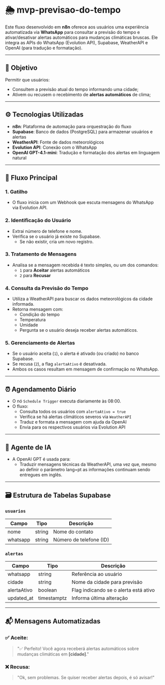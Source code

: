 # 🌦️ mvp-previsao-do-tempo

Este fluxo desenvolvido em **n8n** oferece aos usuários uma experiência automatizada via **WhatsApp** para consultar a previsão do tempo e ativar/desativar alertas automáticos para mudanças climáticas bruscas. Ele integra as APIs do WhatsApp (Evolution API), Supabase, WeatherAPI e OpenAI (para tradução e formatação).

---

## 📌 Objetivo

Permitir que usuários:
- Consultem a previsão atual do tempo informando uma cidade;
- Ativem ou recusem o recebimento de **alertas automáticos** de clima;

---

## ⚙️ Tecnologias Utilizadas

- **n8n**: Plataforma de automação para orquestração do fluxo
- **Supabase**: Banco de dados (PostgreSQL) para armazenar usuários e alertas
- **WeatherAPI**: Fonte de dados meteorológicos
- **Evolution API**: Conexão com o WhatsApp
- **OpenAI GPT-4.1-mini**: Tradução e formatação dos alertas em linguagem natural

---

## 🔄 Fluxo Principal

### 1. **Gatilho**
- O fluxo inicia com um Webhook que escuta mensagens do WhatsApp via Evolution API.

### 2. **Identificação do Usuário**
- Extrai número de telefone e nome.
- Verifica se o usuário já existe no Supabase.
  - Se não existir, cria um novo registro.

### 3. **Tratamento de Mensagens**
- Analisa se a mensagem recebida é texto simples, ou um dos comandos:
  - `1` para **Aceitar** alertas automáticos
  - `2` para **Recusar**

### 4. **Consulta da Previsão do Tempo**
- Utiliza a WeatherAPI para buscar os dados meteorológicos da cidade informada.
- Retorna mensagem com:
  - Condição do tempo
  - Temperatura
  - Umidade
  - Pergunta se o usuário deseja receber alertas automáticos.

### 5. **Gerenciamento de Alertas**
- Se o usuário aceita (`1`), o alerta é ativado (ou criado) no banco Supabase.
- Se recusa (`2`), a flag `alertaAtivo` é desativada.
- Ambos os casos resultam em mensagem de confirmação no WhatsApp.

---

## ⏰ Agendamento Diário

- O nó `Schedule Trigger` executa diariamente às 08:00.
- O fluxo:
  - Consulta todos os usuários com `alertaAtivo = true`
  - Verifica se há alertas climáticos severos via `WeatherAPI`
  - Traduz e formata a mensagem com ajuda da OpenAI
  - Envia para os respectivos usuários via Evolution API

---

## 🧠 Agente de IA

- A OpenAI GPT é usada para:
  - Traduzir mensagens técnicas da WeatherAPI, uma vez que, mesmo ao definir o parâmetro lang=pt as informações continuam sendo entregues em inglês. 

---

## 🗃️ Estrutura de Tabelas Supabase

### `usuarios`
| Campo     | Tipo     | Descrição                  |
|-----------|----------|----------------------------|
| nome      | string   | Nome do contato            |
| whatsapp  | string   | Número de telefone (ID)    |

### `alertas`
| Campo        | Tipo         | Descrição                               |
|--------------|--------------|-----------------------------------------|
| whatsapp     | string       | Referência ao usuário                   |
| cidade       | string       | Nome da cidade para previsão            |
| alertaAtivo  | boolean      | Flag indicando se o alerta está ativo   |
| updated_at   | timestamptz  | Informa última alteração                |

---

## 📬 Mensagens Automatizadas

### ✅ Aceite:
> "✅ Perfeito! Você agora receberá alertas automáticos sobre mudanças climáticas em **[cidade]**."

### ❌ Recusa:
> "Ok, sem problemas. Se quiser receber alertas depois, é só avisar!"
